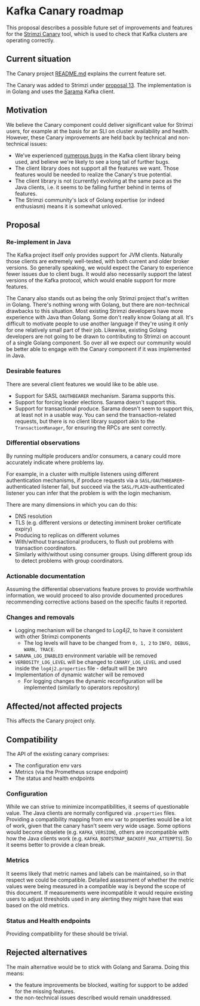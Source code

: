 # Kafka Canary roadmap

This proposal describes a possible future set of improvements and features for the [Strimzi Canary](https://github.com/strimzi/strimzi-canary) tool, which is used to check that Kafka clusters are operating correctly.  

## Current situation

The Canary project [README.md](https://github.com/strimzi/strimzi-canary/blob/main/README.md) explains the current feature set.

The Canary was added to Strimzi under [proposal 13](013-kafka-canary.md).
The implementation is in Golang and uses the [Sarama](https://github.com/Shopify/sarama/) Kafka client.

## Motivation

We believe the Canary component could deliver significant value for Strimzi users, for example at the basis for an SLI on cluster availability and health.
However, these Canary improvements are held back by technical and non-technical issues:

* We've experienced [numerous bugs]((https://github.com/strimzi/strimzi-canary/issues?q=is%3Aissue+is%3Aclosed)) in the Kafka client library being used, and believe we're likely to see a long tail of further bugs.
* The client library does not support all the features we want. Those features would be needed to realize the Canary's true potential.
* The client library is not (currently) evolving at the same pace as the Java clients, i.e. it seems to be falling further behind in terms of features.
* The Strimzi community's lack of Golang expertise (or indeed enthusiasm) means it is somewhat unloved.

## Proposal

### Re-implement in Java

The Kafka project itself only provides support for JVM clients.
Naturally those clients are extremely well-tested, with both current and older broker versions. 
So generally speaking, we would expect the Canary to experience fewer issues due to client bugs.
It would also necessarily support the latest versions of the Kafka protocol, which would enable support for more features.

The Canary also stands out as being the only Strimzi project that's written in Golang.
There's nothing wrong with Golang, but there are non-technical drawbacks to this situation.
Most existing Strimzi developers have more experience with Java than Golang.
Some don't really know Golang at all.
It's difficult to motivate people to use another language if they're using it only for one relatively small part of their job.
Likewise, existing Golang developers are not going to be drawn to contributing to Strimzi on account of a single Golang component.
So over all we expect our community would be better able to engage with the Canary component if it was implemented in Java.

### Desirable features

There are several client features we would like to be able use.

* Support for SASL `OAUTHBEARER` mechanism. Sarama supports this.
* Support for forcing leader elections. Sarama doesn't support this.
* Support for transactional produce. Sarama doesn't seem to support this, at least not in a usable way. You can send the transaction-related requests, but there is no client library support akin to the `TransactionManager`, for ensuring the RPCs are sent correctly. 

### Differential observations

By running multiple producers and/or consumers, a canary could more accurately indicate where problems lay. 

For example, in a cluster with multiple listeners using different authentication mechanisms, if produce requests via a `SASL/OAUTHBEARER`-authenticated listener fail, but succeed via the `SASL/PLAIN`-authenticated listener you can infer that the problem is with the login mechanism. 

There are many dimensions in which you can do this: 

* DNS resolution
* TLS (e.g. different versions or detecting imminent broker certificate expiry)
* Producing to replicas on different volumes
* With/without transactional producers, to flush out problems with transaction coordinators.
* Similarly with/without using consumer groups. Using different group ids to detect problems with group coordinators.


### Actionable documentation

Assuming the differential observations feature proves to provide worthwhile information, we would proceed to also provide documented procedures recommending corrective actions based on the specific faults it reported.

### Changes and removals

* Logging mechanism will be changed to Log4j2, to have it consistent with other Strimzi components
  * The log levels will have to be changed from `0, 1, 2` to `INFO, DEBUG, WARN, TRACE`.
* `SARAMA_LOG_ENABLED` environment variable will be removed
* `VERBOSITY_LOG_LEVEL` will be changed to `CANARY_LOG_LEVEL` and used inside the `log4j2.properties` file - default will be `INFO`
* Implementation of dynamic watcher will be removed 
  * For logging changes the dynamic reconfiguration will be implemented (similarly to operators repository)

## Affected/not affected projects

This affects the Canary project only.

## Compatibility

The API of the existing canary comprises:

* The configuration env vars
* Metrics (via the Prometheus scrape endpoint)
* The status and health endpoints

### Configuration
While we can strive to minimize incompatibilities, it seems of questionable value.
The Java clients are normally configured via `.properties` files.
Providing a compatibility mapping from env var to properties would be a lot of work, given that the canary hasn't seem very wide usage.
Some options would become obselete (e.g. `KAFKA_VERSION`), others are incompatible with how the Java clients work (e.g. `KAFKA_BOOTSTRAP_BACKOFF_MAX_ATTEMPTS`).
So it seems better to provide a clean break.

### Metrics

It seems likely that metric names and labels can be maintained, so in that respect we could be compatible. 
Detailed assessment of whether the metric values were being measured in a compatible way is beyond the scope of this document.
If measurements were incompatible it would require existing users to adjust thresholds used in any alerting they might have that was based on the old metrics.

### Status and Health endpoints

Providing compatibility for these should be trivial.

## Rejected alternatives

The main alternative would be to stick with Golang and Sarama.
Doing this means:
* the feature improvements be blocked, waiting for support to be added for the missing features.
* the non-technical issues described would remain unaddressed. 
